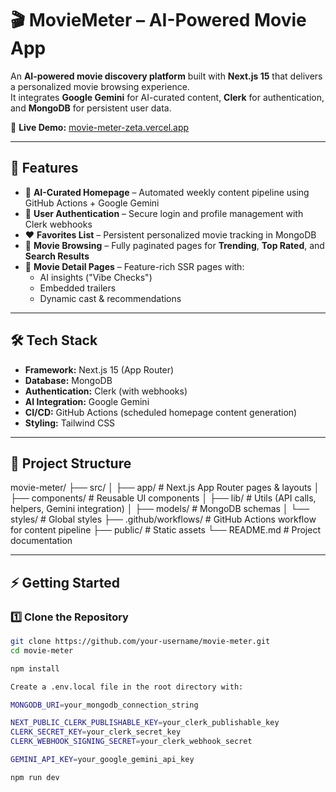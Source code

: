 # 🎬 MovieMeter – AI-Powered Movie App

An **AI-powered movie discovery platform** built with **Next.js 15** that delivers a personalized movie browsing experience.  
It integrates **Google Gemini** for AI-curated content, **Clerk** for authentication, and **MongoDB** for persistent user data.  

🔗 **Live Demo:** [movie-meter-zeta.vercel.app](https://movie-meter-zeta.vercel.app)

---

## 🚀 Features
- 🤖 **AI-Curated Homepage** – Automated weekly content pipeline using GitHub Actions + Google Gemini  
- 🔐 **User Authentication** – Secure login and profile management with Clerk webhooks  
- ❤️ **Favorites List** – Persistent personalized movie tracking in MongoDB  
- 🔎 **Movie Browsing** – Fully paginated pages for **Trending**, **Top Rated**, and **Search Results**  
- 🎥 **Movie Detail Pages** – Feature-rich SSR pages with:
  - AI insights ("Vibe Checks")  
  - Embedded trailers  
  - Dynamic cast & recommendations  

---

## 🛠️ Tech Stack
- **Framework:** Next.js 15 (App Router)  
- **Database:** MongoDB  
- **Authentication:** Clerk (with webhooks)  
- **AI Integration:** Google Gemini  
- **CI/CD:** GitHub Actions (scheduled homepage content generation)  
- **Styling:** Tailwind CSS  

---

## 📂 Project Structure
movie-meter/
├── src/
│ ├── app/ # Next.js App Router pages & layouts
│ ├── components/ # Reusable UI components
│ ├── lib/ # Utils (API calls, helpers, Gemini integration)
│ ├── models/ # MongoDB schemas
│ └── styles/ # Global styles
├── .github/workflows/ # GitHub Actions workflow for content pipeline
├── public/ # Static assets
└── README.md # Project documentation

---

## ⚡ Getting Started

### 1️⃣ Clone the Repository
```bash
git clone https://github.com/your-username/movie-meter.git
cd movie-meter

npm install

Create a .env.local file in the root directory with:

MONGODB_URI=your_mongodb_connection_string

NEXT_PUBLIC_CLERK_PUBLISHABLE_KEY=your_clerk_publishable_key
CLERK_SECRET_KEY=your_clerk_secret_key
CLERK_WEBHOOK_SIGNING_SECRET=your_clerk_webhook_secret

GEMINI_API_KEY=your_google_gemini_api_key

npm run dev
